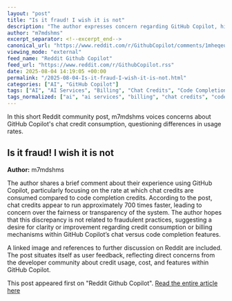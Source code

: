 ```yaml
---
layout: "post"
title: "Is it fraud! I wish it is not"
description: "The author expresses concern regarding GitHub Copilot, highlighting that chat credits are depleted much faster than the code completion credits. The post calls attention to possible issues in usage patterns or billing for GitHub Copilot's chat feature."
author: "m7mdshms"
excerpt_separator: <!--excerpt_end-->
canonical_url: "https://www.reddit.com/r/GithubCopilot/comments/1mheqeu/is_it_fraud_i_wish_it_is_not/"
viewing_mode: "external"
feed_name: "Reddit Github Copilot"
feed_url: "https://www.reddit.com/r/GithubCopilot.rss"
date: 2025-08-04 14:19:05 +00:00
permalink: "/2025-08-04-Is-it-fraud-I-wish-it-is-not.html"
categories: ["AI", "GitHub Copilot"]
tags: ["AI", "AI Services", "Billing", "Chat Credits", "Code Completion", "Community", "Developer Tools", "Feature Comparison", "GitHub Copilot", "Subscription", "Usage Patterns", "User Feedback"]
tags_normalized: ["ai", "ai services", "billing", "chat credits", "code completion", "community", "developer tools", "feature comparison", "github copilot", "subscription", "usage patterns", "user feedback"]
---
```


In this short Reddit community post, m7mdshms voices concerns about GitHub Copilot's chat credit consumption, questioning differences in usage rates.<!--excerpt_end-->

## Is it fraud! I wish it is not

**Author:** m7mdshms

The author shares a brief comment about their experience using GitHub Copilot, particularly focusing on the rate at which chat credits are consumed compared to code completion credits. According to the post, chat credits appear to run approximately 700 times faster, leading to concern over the fairness or transparency of the system. The author hopes that this discrepancy is not related to fraudulent practices, suggesting a desire for clarity or improvement regarding credit consumption or billing mechanisms within GitHub Copilot’s chat versus code completion features.

A linked image and references to further discussion on Reddit are included. The post situates itself as user feedback, reflecting direct concerns from the developer community about credit usage, cost, and features within GitHub Copilot.

This post appeared first on "Reddit Github Copilot". [Read the entire article here](https://www.reddit.com/r/GithubCopilot/comments/1mheqeu/is_it_fraud_i_wish_it_is_not/)
